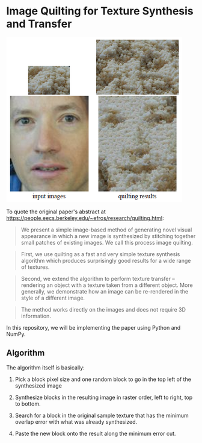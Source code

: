 # Image Quilting for Texture Synthesis and Transfer

![Demo](abstract_screenshot.PNG)

To quote the original paper's abstract at https://people.eecs.berkeley.edu/~efros/research/quilting.html:

>We present a simple image-based method of generating novel visual appearance 
in which a new image is synthesized by stitching
together small patches of existing images. We call this process image quilting.

>First, we use quilting as a fast and very simple texture
synthesis algorithm which produces surprisingly good results for
a wide range of textures.

>Second, we extend the algorithm to perform texture transfer – rendering an object with a texture taken from
a different object. More generally, we demonstrate how an image
can be re-rendered in the style of a different image.

>The method
works directly on the images and does not require 3D information.

In this repository, we will be implementing the paper using Python and NumPy.

## Algorithm

The algorithm itself is basically:

1) Pick a block pixel size and one random block to go in the top left of the synthesized image

2) Synthesize blocks in the resulting image in raster order, left to right, top to bottom.

3) Search for a block in the original sample texture that has the minimum overlap error with what was already synthesized.

4) Paste the new block onto the result along the minimum error cut.
